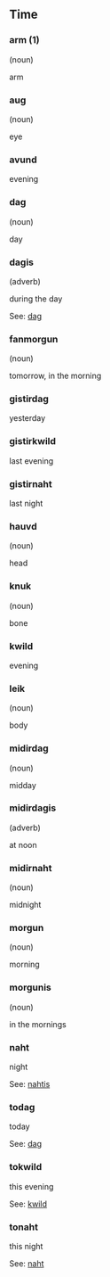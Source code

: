 ## Time

### arm (1)

(noun)

arm

### aug

(noun)

eye

### avund

evening

### dag

(noun)

day

### dagis

(adverb)

during the day

See: [dag](#dag)

### fanmorgun

(noun)

tomorrow, in the morning

### gistirdag

yesterday

### gistirkwild

last evening

### gistirnaht

last night

### hauvd

(noun)

head

### knuk

(noun)

bone

### kwild

evening

### leik

(noun)

body

### midirdag

(noun)

midday

### midirdagis

(adverb)

at noon

### midirnaht

(noun)

midnight

### morgun

(noun)

morning

### morgunis

(noun)

in the mornings

### naht

night

See: [nahtis](#nahtis)

### todag

today

See: [dag](#dag)

### tokwild

this evening

See: [kwild](#kwild)

### tonaht

this night

See: [naht](#naht)
